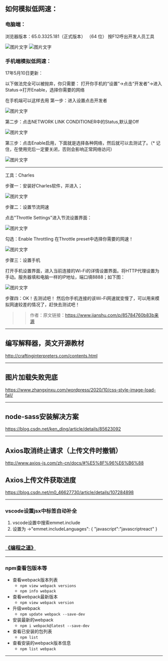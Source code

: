 ## 如何模拟低网速：

### 电脑端：

浏览器版本：65.0.3325.181（正式版本） （64 位） 按F12呼出开发人员工具 

![图片文字](./imgs/1.png)
![图片文字](./imgs/2.png)





### 手机端模拟低网速：

17年5月10日更新：

以下做法完全可以被抛弃，你只需要：
打开你手机的“设置”->点击“开发者”->进入Status->打开Enable，选择你需要的网络

在手机端可以这样去用
第一步：进入设置点击开发者


![图片文字](./imgs/3.png)

第二步：点击NETWORK LINK CONDITIONER中的Status,默认是Off

![图片文字](./imgs/4.png)


第三步：点击Enable启用，下面就是选择各种网络，然后就可以去测试了。（* 记住，在使用完后一定要关闭，否则会影响正常网络访问）

![图片文字](./imgs/5.png)



--------------------------------------------------------------------------------


工具：Charles

步骤一：安装好Charles软件，并进入；



![图片文字](./imgs/6.png)



步骤二：设置节流网速

点击"Throttle Settings"进入节流设置界面：


![图片文字](./imgs/7.png)



勾选：Enable Throttling
在Throttle preset中选择你需要的网速！

![图片文字](./imgs/8.png)



步骤三：设置手机

打开手机设置界面，进入当前连接的Wi-Fi的详情设置界面。将HTTP代理设置为手动。服务器填和电脑一样的IP地址，端口填8888；如下图：



![图片文字](./imgs/9.png)






步骤四：OK！去测试吧！
然后你手机连接的该Wi-Fi网速就变慢了，可以用来模拟网速较差的情况了，赶快去测试吧！

>> 作者：原文链接：https://www.jianshu.com/p/85784760b83b来源


-----


## 编写解释器，英文开源教材

http://craftinginterpreters.com/contents.html

---

## 图片加载失败兜底

https://www.zhangxinxu.com/wordpress/2020/10/css-style-image-load-fail/

---

## node-sass安装解决方案

https://blog.csdn.net/ken_ding/article/details/85623092


----

##  Axios取消终止请求（上传文件时撤销）
http://www.axios-js.com/zh-cn/docs/#%E5%8F%96%E6%B6%88 
##  Axios上传文件获取进度
https://blog.csdn.net/m0_46627730/article/details/107284898


-----

### vscode设置jsx中标签自动补全
1. vscode设置中搜索emmet.include
2. 设置为 ->"emmet.includeLanguages": { "javascript":"javascriptreact" }


-----

### [《编程之道》](https://github.com/yikeke/tao-of-programming)

-----

### npm查看包版本等

- 查看webpack版本列表
  + `npm view webpack versions`
  + `npm info webpack`
- 查看webpack最新版本
  + `npm view webpack version`
- 升级webpack
  + `npm update webpack --save-dev`
- 安装最新的webpack
  + `npm i webpack@latest --save-dev`
- 查看已安装的包列表
  + `npm list`
- 查看安装的webpack版本信息
  + `npm list webpack`  


-----

